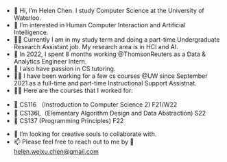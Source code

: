 - 👋 Hi, I’m Helen Chen. I study Computer Science at the University of Waterloo. 
- 👀 I’m interested in Human Computer Interaction and Artificial Intelligence.
- 🧑‍🎓 Currently I am in my study term and doing a part-time Undergraduate Research Assistant job. My research area is in HCI and AI. 
- 👔 In 2022, I spent 8 months working @ThomsonReuters as a Data & Analytics Engineer Intern.
- 🌱 I also have passion in CS tutoring. 
- 👩‍🏫 I have been working for a few cs courses @UW since September 2021 as a full-time and part-time Instructional Support Assistnat.
- 👩‍🏫 Here are the courses that I worked for:
* 📖 CS116 （Instroduction to Computer Science 2) F21/W22
* 📖 CS136L（Elementary Algorithm Design and Data Abstraction) S22
* 📖 CS137 (Programming Principles) F22
- 💞️ I’m looking for creative souls to collaborate with.
- 📫 Please feel free to reach out to me by 📧 helen.weixu.chen@gmail.com

<!---
w352chen/w352chen is a ✨ special ✨ repository because its `README.md` (this file) appears on your GitHub profile.
You can click the Preview link to take a look at your changes.
--->
